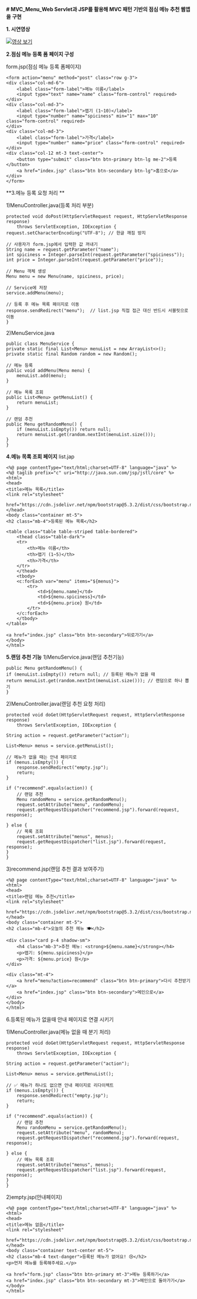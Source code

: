 **# MVC_Menu_Web
Servlet과 JSP를 활용해 MVC 패턴 기반의 점심 메뉴 추천 웹앱을 구현**

**1. 시연영상**
   
   
   [![영상 보기](https://img.youtube.com/vi/oZkq03Pzh6c/0.jpg)](https://youtu.be/oZkq03Pzh6c)

**2.점심 메뉴 등록 폼 페이지 구성**

form.jsp(점심 메뉴 등록 폼페이지)

    <form action="menu" method="post" class="row g-3">
    <div class="col-md-6">
        <label class="form-label">메뉴 이름</label>
        <input type="text" name="name" class="form-control" required>
    </div>
    <div class="col-md-3">
        <label class="form-label">맵기 (1~10)</label>
        <input type="number" name="spiciness" min="1" max="10" class="form-control" required>
    </div>
    <div class="col-md-3">
        <label class="form-label">가격</label>
        <input type="number" name="price" class="form-control" required>
    </div>
    <div class="col-12 mt-3 text-center">
        <button type="submit" class="btn btn-primary btn-lg me-2">등록</button>
        <a href="index.jsp" class="btn btn-secondary btn-lg">홈으로</a>
    </div>
    </form>


**3.메뉴 등록 요청 처리 **

1)MenuController.java(등록 처리 부분)
                  
    protected void doPost(HttpServletRequest request, HttpServletResponse response)
        throws ServletException, IOException {
    request.setCharacterEncoding("UTF-8"); // 한글 깨짐 방지

    // 사용자가 form.jsp에서 입력한 값 꺼내기
    String name = request.getParameter("name");
    int spiciness = Integer.parseInt(request.getParameter("spiciness"));
    int price = Integer.parseInt(request.getParameter("price"));

    // Menu 객체 생성
    Menu menu = new Menu(name, spiciness, price);

    // Service에 저장
    service.addMenu(menu);

    // 등록 후 메뉴 목록 페이지로 이동
    response.sendRedirect("menu");  // list.jsp 직접 접근 대신 반드시 서블릿으로 이동
    }

2)MenuService.java

    public class MenuService {
    private static final List<Menu> menuList = new ArrayList<>();
    private static final Random random = new Random();

    // 메뉴 등록
    public void addMenu(Menu menu) {
        menuList.add(menu);
    }

    // 메뉴 목록 조회
    public List<Menu> getMenuList() {
        return menuList;
    }

    // 랜덤 추천
    public Menu getRandomMenu() {
        if (menuList.isEmpty()) return null;
        return menuList.get(random.nextInt(menuList.size()));
    }
    }

**4.메뉴 목록 조회 페이지**
list.jap

    <%@ page contentType="text/html;charset=UTF-8" language="java" %>
    <%@ taglib prefix="c" uri="http://java.sun.com/jsp/jstl/core" %>
    <html>
    <head>
    <title>메뉴 목록</title>
    <link rel="stylesheet"
          href="https://cdn.jsdelivr.net/npm/bootstrap@5.3.2/dist/css/bootstrap.min.css">
    </head>
    <body class="container mt-5">
    <h2 class="mb-4">등록된 메뉴 목록</h2>

    <table class="table table-striped table-bordered">
        <thead class="table-dark">
        <tr>
            <th>메뉴 이름</th>
            <th>맵기 (1~5)</th>
            <th>가격</th>
        </tr>
        </thead>
        <tbody>
        <c:forEach var="menu" items="${menus}">
            <tr>
                <td>${menu.name}</td>
                <td>${menu.spiciness}</td>
                <td>${menu.price} 원</td>
            </tr>
        </c:forEach>
        </tbody>
    </table>

    <a href="index.jsp" class="btn btn-secondary">뒤로가기</a>
    </body>
    </html>

**5.랜덤 추천 기능**
1)MenuService.java(랜덤 추천기능)
      
    public Menu getRandomMenu() {
    if (menuList.isEmpty()) return null; // 등록된 메뉴가 없을 때
    return menuList.get(random.nextInt(menuList.size())); // 랜덤으로 하나 뽑기
    }

2)MenuController.java(랜덤 추천 요청 처리)


    protected void doGet(HttpServletRequest request, HttpServletResponse response)
        throws ServletException, IOException {

    String action = request.getParameter("action");

    List<Menu> menus = service.getMenuList();

    // 메뉴가 없을 때는 안내 페이지로
    if (menus.isEmpty()) {
        response.sendRedirect("empty.jsp");
        return;
    }

    if ("recommend".equals(action)) {
        // 랜덤 추천
        Menu randomMenu = service.getRandomMenu();
        request.setAttribute("menu", randomMenu);
        request.getRequestDispatcher("recommend.jsp").forward(request, response);

    } else {
        // 목록 조회
        request.setAttribute("menus", menus);
        request.getRequestDispatcher("list.jsp").forward(request, response);
    }
    }


3)recommend.jsp(랜덤 추천 결과 보여주기)

    <%@ page contentType="text/html;charset=UTF-8" language="java" %> 
    <html>
    <head>
    <title>랜덤 메뉴 추천</title>
    <link rel="stylesheet"
          href="https://cdn.jsdelivr.net/npm/bootstrap@5.3.2/dist/css/bootstrap.min.css">
    </head>
    <body class="container mt-5">
    <h2 class="mb-4">오늘의 추천 메뉴 🍽️</h2>

    <div class="card p-4 shadow-sm">
        <h4 class="mb-3">추천 메뉴: <strong>${menu.name}</strong></h4>
        <p>맵기: ${menu.spiciness}</p>
        <p>가격: ${menu.price} 원</p>
    </div>

    <div class="mt-4">
        <a href="menu?action=recommend" class="btn btn-primary">다시 추천받기</a>
        <a href="index.jsp" class="btn btn-secondary">메인으로</a>
    </div>
    </body>
    </html>


6.등록된 메뉴가 없을때 안내 페이지로 연결 시키기

1)MenuController.java(메뉴 없을 때 분기 처리)

    protected void doGet(HttpServletRequest request, HttpServletResponse response)
        throws ServletException, IOException {

    String action = request.getParameter("action");

    List<Menu> menus = service.getMenuList();

    // ✅ 메뉴가 하나도 없으면 안내 페이지로 리다이렉트
    if (menus.isEmpty()) {
        response.sendRedirect("empty.jsp");
        return;
    }

    if ("recommend".equals(action)) {
        // 랜덤 추천
        Menu randomMenu = service.getRandomMenu();
        request.setAttribute("menu", randomMenu);
        request.getRequestDispatcher("recommend.jsp").forward(request, response);

    } else {
        // 메뉴 목록 조회
        request.setAttribute("menus", menus);
        request.getRequestDispatcher("list.jsp").forward(request, response);
    }
    }

2)empty.jsp(안내페이지)

    <%@ page contentType="text/html;charset=UTF-8" language="java" %>
    <html>
    <head>
    <title>메뉴 없음</title>
    <link rel="stylesheet"
          href="https://cdn.jsdelivr.net/npm/bootstrap@5.3.2/dist/css/bootstrap.min.css">
    </head>
    <body class="container text-center mt-5">
    <h2 class="mb-4 text-danger">등록된 메뉴가 없어요! 😢</h2>
    <p>먼저 메뉴를 등록해주세요.</p>

    <a href="form.jsp" class="btn btn-primary mt-3">메뉴 등록하기</a>
    <a href="index.jsp" class="btn btn-secondary mt-3">메인으로 돌아가기</a>
    </body>
    </html>

